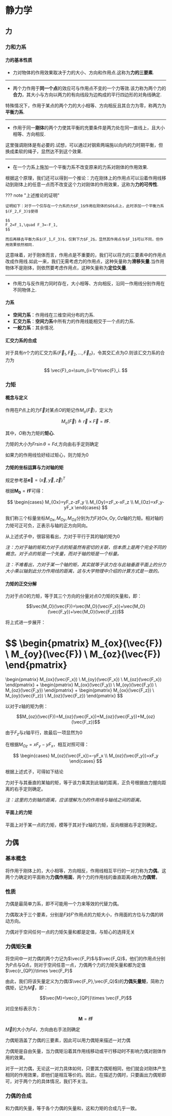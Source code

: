 # 静力学

## 力

### 力和力系

#### 力的基本性质

+ 力对物体的作用效果取决于力的大小、方向和作用点.这称为**力的三要素**.

---

+ 两个力作用于**同一个点**的效应可与作用点不变的一个力等效.该力称为两个力的**合力**，其大小与方向以两力的有向线段为边构成的平行四边形的对角线确定.

特殊情况下，作用于某点的两个力的大小相等、方向相反且其合力为零，称两力为**平衡力系**.

---

+ 作用于同一**刚体**的两个力使其平衡的充要条件是两力处在同一直线上，且大小相等、方向相反.

这里强调刚体是有必要的.试想，可以通过对钢索两端施以向内的力时期平衡，但换成柔软的绳子，显然达不到这个效果.

---

+ 在一个力系上施加一个平衡力系不改变原来的力系对刚体的作用效果.

根据这个原理，我们还可以得到一个推论：力在刚体上的作用点可以沿着作用线移动到刚体上的任意一点而不改变这个力对刚体的作用效果，这称为**力的可传性**.

??? note "上述推论的证明"

    证明如下：对于一个仅存在一个力系的力$F_1$作用在刚体的$O$点上，此时添加一个平衡力系$(F_2,F_3)$使得

    $$
    F_2=F_1,\quad F_3=-F_1,
    $$

    而后再移去平衡力系$(F_1,F_3)$，仅剩下力$F_2$，显然其作用点与$F_1$可以不同，但作用效果依然相同.

这意味着，对于刚体而言，作用点是不重要的，我们可以将力的三要素中的作用点改成作用线.如此一来，我们无需考虑力的作用点，这种矢量称为**滑移矢量**.当作用物体不是刚体，则依然要考虑作用点，这种矢量称为**定位矢量**.

---

+ 作用力与反作用力同时存在，大小相等、方向相反，沿同一作用线分别作用在不同物体上.

#### 力系

+ **空间力系**：作用线在三维空间分布的力系.
+ **汇交力系**：**空间力系**中所有力的作用线能相交于一个点的力系.
+ **一般力系**：其余情况.

#### 汇交力系的合成

对于具有$n$个力的汇交力系$(\vec{F}_1,\vec{F}_2,\dots,\vec{F}_n)$，令其交汇点为$O$.则该汇交力系的合力为

$$
\vec{F}_o=\sum_{i=1}^n\vec{F}_i.
$$

### 力矩

#### 概念与定义

作用在$P$点上的力$\vec{F}$对某点$O$的矩记作$M_o(\vec{F})$，定义为

$$
M_o(\vec{F})\triangleq\vec{r}\times\vec{F}=\boldsymbol{\widetilde{r}}\boldsymbol{F}.
$$

其中，$O$称为力矩的**矩心**.

力矩的大小为$Fr\sin \theta=Fd$,方向由右手定则确定

如果力的作用线恰好经过矩心，则力矩为0

#### 力矩的坐标运算与力对轴的矩

规定参考基$\boldsymbol{\vec{e}}=(\vec{x},\vec{y},\vec{z})^T$

根据$\boldsymbol{M_0}=\boldsymbol{\widetilde{r}F}$可得：

$$
\begin{cases}
M_{Ox}=yF_z-zF_y \\
M_{Oy}=zF_x-xF_z \\
M_{Oz}=xF_y-yF_x
\end{cases}
$$

我们称三个标量坐标$M_{Ox},M_{Oy},M_{Oz}$分别为力F对$Ox,Oy,Oz$轴的力矩。相对轴的力矩可正可负，正表示与轴的正方向同向。

从上述式子中，很容易看出，力对于平行于其的轴的矩为0

*注：力对于轴的矩和力对于点的矩虽然有密切的关联，但本质上是两个完全不同的概念。对于点的矩是一个矢量，而对于轴的矩是一个标量。*

*注：不难看出，力对于某一个轴的矩，其实就等于该力在与此轴垂直平面上的分力大小乘以轴到此分力作用线的距离，这与大学物理中介绍的计算方式是一致的。*

#### 力矩的正交分解

力对于点O的力矩，等于其三个方向的分量对点O力矩的矢量和，即：

$$\vec{M_O}(\vec{F})=\vec{M_O}(\vec{F_x})+\vec{M_O}(\vec{F_y})+\vec{M_O}(\vec{F_z})$$

将上式进一步展开：

$$
\begin{pmatrix}
M_{ox}(\vec{F}) \\
M_{oy}(\vec{F}) \\
M_{oz}(\vec{F})
\end{pmatrix}
=
\begin{pmatrix}
M_{ox}(\vec{F_x}) \\
M_{oy}(\vec{F_x}) \\
M_{oz}(\vec{F_x})
\end{pmatrix}
+
\begin{pmatrix}
M_{ox}(\vec{F_y}) \\
M_{oy}(\vec{F_y}) \\
M_{oz}(\vec{F_y})
\end{pmatrix}
+
\begin{pmatrix}
M_{ox}(\vec{F_z}) \\
M_{oy}(\vec{F_z}) \\
M_{oz}(\vec{F_z})
\end{pmatrix}
$$

以对于z轴的矩为例：

$$M_{oz}(\vec{F})=M_{oz}(\vec{F_x})+M_{oz}(\vec{F_y})+M_{oz}(\vec{F_z})$$

由于$F_z$与z轴平行，故最后一项显然为0

在根据$M_{Oz}=xF_y-yF_x$，相互对照可得：

$$
\begin{cases}
M_{oz}(\vec{F_x})=-yF_x \\
M_{oz}(\vec{F_y})=xF_y
\end{cases}
$$

根据上述式子，可得如下结论

力对于与其垂直的某轴的矩，等于该力乘其到此轴的距离，正负号根据由力握向距离的右手定则确定。

*注：这里的力到轴的距离，应该理解为力的作用线与轴线之间的距离。*

#### 平面上的力矩

平面上对于某一点的力矩，模等于其对于z轴的力矩，反向根据右手定则确定。

## 力偶

### 基本概念

将作用于刚体上的，大小相等，方向相反，作用线相互平行的一对力称为**力偶**。这两个力确定的平面称为**力偶作用面**，两个力的作用线的垂直距离d称为**力偶臂**。

### 性质

力偶是最简单力系，即不可能用一个力来等效的代替力偶。

力偶取决于三个要素，分别是$F$对$F'$作用点的力矩大小，作用面的方位与力偶的转动方向。

力偶对于空间任何一点的力矩矢量和都是定值，与矩心的选择无关

### 力偶矩矢量

将空间中一对力偶的两个力记为$\vec{F_P}$与$\vec{F_Q}$，他们的作用点分别为P点与Q点，则对于空间任意一点，力偶两个力的力矩矢量和都为定值$\vec{r_{QP}}\times \vec{F_P}$

由此，我们将该矢量定义为力偶($\vec{F_P},\vec{F_Q}$)的**力偶矢量矩**，简称力偶矩，记为$\vec{M}$，即：

$$\vec{M}=\vec{r_{QP}}\times \vec{F_P}$$

对应坐标表示为：

$$\boldsymbol{M}=\boldsymbol{\widetilde{r}}\boldsymbol{F}$$

$\vec{M}$的大小为$Fd$，方向由右手法则确定

力偶矩涵盖了力偶的三要素，因此可以用力偶矩来描述一对力偶

力偶矩是自由矢量，当力偶矩沿着其作用线移动或平行移动时不影响力偶对刚体作用的效果。

对于一对力偶，无论这一对力具体如何，只要其力偶矩相同，他们就会对刚体产生相同的作用效果，即他们是相互等价的。因此，在描述力偶时，只要画出力偶矩即可，对于两个力的具体情况，我们不关注。

### 力偶的合成

和力偶的矢量，等于各个力偶的矢量和，这和力矩的合成几乎一致。
